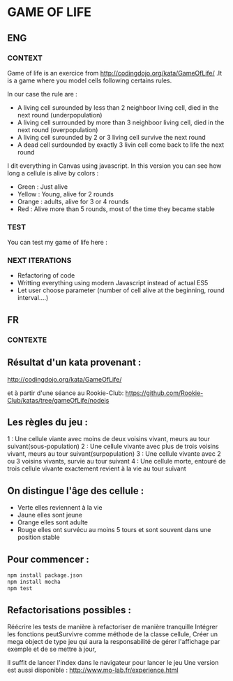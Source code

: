 # GAME OF LIFE

## ENG

### CONTEXT 

Game of life is an exercice from http://codingdojo.org/kata/GameOfLife/ .It is a game where you model cells following certains rules. 

In our case the rule are :
- A living cell surounded by less than 2 neighboor living cell, died in the next round (underpopulation)
- A living cell surrounded by more than 3 neighboor living cell, died in the next round (overpopulation)
- A living cell surounded by 2 or 3 living cell survive the next round
- A dead cell surdounded by exactly 3 livin cell come back to life the next round

I dit everything in Canvas using javascript. In this version you can see how long a cellule is alive by colors :
- Green : Just alive
- Yellow : Young, alive for 2 rounds
- Orange : adults, alive for 3 or 4 rounds
- Red : Alive more than 5 rounds, most of the time they became stable

### TEST

You can test my game of life here :

### NEXT ITERATIONS 

- Refactoring of code 
- Writting everything using modern Javascript instead of actual ES5
- Let user choose parameter (number of cell alive at the beginning, round interval....)


## FR

### CONTEXTE

## Résultat d'un kata provenant :
http://codingdojo.org/kata/GameOfLife/

et à partir d'une séance au Rookie-Club:
https://github.com/Rookie-Club/katas/tree/gameOfLife/nodejs

## Les règles du jeu :
  1 : Une cellule viante avec moins de deux voisins vivant, meurs au tour suivant(sous-population)
  2 : Une cellule vivante avec plus de trois voisins vivant, meurs au tour suivant(surpopulation)
  3 : Une cellule vivante avec 2 ou 3 voisins vivants, survie au tour suivant
  4 : Une cellule morte, entouré de trois cellule vivante exactement revient à la vie au tour suivant

## On distingue l'âge des cellule :
- Verte elles reviennent à la vie
- Jaune elles sont jeune
- Orange elles sont adulte
- Rouge elles ont survécu au moins 5 tours et sont souvent dans une position stable

## Pour commencer :
 ```bash
 npm install package.json
 npm install mocha
 npm test
 ```

## Refactorisations possibles :
Réécrire les tests de manière à refactoriser de manière tranquille
Intégrer les fonctions peutSurvivre comme méthode de la classe cellule,
Créer un mega object de type jeu qui aura la responsabilité de gérer l'affichage par exemple et de se mettre à jour,


Il suffit de lancer l'index dans le navigateur pour lancer le jeu
Une version est aussi disponible :
http://www.mo-lab.fr/experience.html
